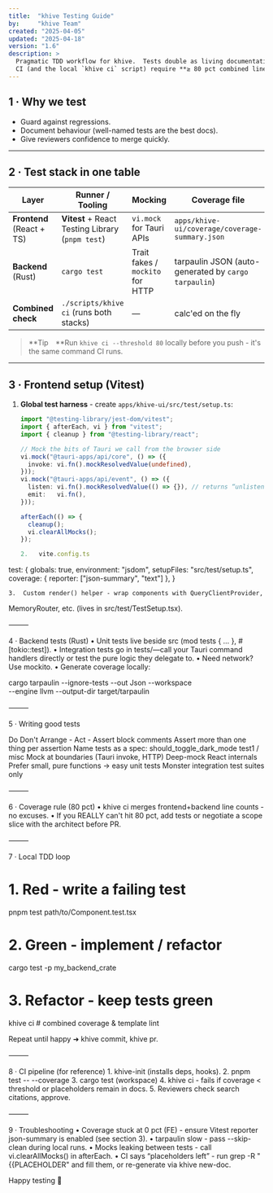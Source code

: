 ```yaml
---
title:  "khive Testing Guide"
by:     "khive Team"
created: "2025-04-05"
updated: "2025-04-18"
version: "1.6"
description: >
  Pragmatic TDD workflow for khive.  Tests double as living documentation.
  CI (and the local `khive ci` script) require **≥ 80 pct combined line coverage**:
---
```


## 1 · Why we test

- Guard against regressions.
- Document behaviour (well-named tests are the best docs).
- Give reviewers confidence to merge quickly.

---

## 2 · Test stack in one table

| Layer                     | Runner / Tooling                                 | Mocking                          | Coverage file                                        |
| ------------------------- | ------------------------------------------------ | -------------------------------- | ---------------------------------------------------- |
| **Frontend** (React + TS) | **Vitest** + React Testing Library (`pnpm test`) | `vi.mock` for Tauri APIs         | `apps/khive-ui/coverage/coverage-summary.json`       |
| **Backend** (Rust)        | `cargo test`                                     | Trait fakes / `mockito` for HTTP | tarpaulin JSON (auto-generated by `cargo tarpaulin`) |
| **Combined check**        | `./scripts/khive ci` (runs both stacks)          | —                                | calc'ed on the fly                                   |

> **Tip **Run `khive ci --threshold 80` locally before you push - it's the same
> command CI runs.

---

## 3 · Frontend setup (Vitest)

1. **Global test harness** - create `apps/khive-ui/src/test/setup.ts`:

   ```ts
   import "@testing-library/jest-dom/vitest";
   import { afterEach, vi } from "vitest";
   import { cleanup } from "@testing-library/react";

   // Mock the bits of Tauri we call from the browser side
   vi.mock("@tauri-apps/api/core", () => ({
     invoke: vi.fn().mockResolvedValue(undefined),
   }));
   vi.mock("@tauri-apps/api/event", () => ({
     listen: vi.fn().mockResolvedValue(() => {}), // returns “unlisten”
     emit:   vi.fn(),
   }));

   afterEach(() => {
     cleanup();
     vi.clearAllMocks();
   });

   2.	vite.config.ts
   ```

test: { globals: true, environment: "jsdom", setupFiles: "src/test/setup.ts",
coverage: { reporter: ["json-summary", "text"] }, }

    3.	Custom render() helper - wrap components with QueryClientProvider,

MemoryRouter, etc. (lives in src/test/TestSetup.tsx).

⸻

4 · Backend tests (Rust) •	Unit tests live beside src (mod tests { … },
#[tokio::test]). •	Integration tests go in tests/—call your Tauri command
handlers directly or test the pure logic they delegate to. •	Need network? Use
mockito. •	Generate coverage locally:

cargo tarpaulin --ignore-tests --out Json --workspace\
--engine llvm --output-dir target/tarpaulin

⸻

5 · Writing good tests

Do	Don't Arrange - Act - Assert block comments	Assert more than one thing per
assertion Name tests as a spec: should_toggle_dark_mode	test1 / misc Mock at
boundaries (Tauri invoke, HTTP)	Deep-mock React internals Prefer small, pure
functions → easy unit tests	Monster integration test suites only

⸻

6 · Coverage rule (80 pct) •	khive ci merges frontend+backend line counts - no
excuses. •	If you REALLY can't hit 80 pct, add tests or negotiate a scope slice
with the architect before PR.

⸻

7 · Local TDD loop

# 1. Red - write a failing test

pnpm test path/to/Component.test.tsx

# 2. Green - implement / refactor

cargo test -p my_backend_crate

# 3. Refactor - keep tests green

khive ci # combined coverage & template lint

Repeat until happy ➜ khive commit, khive pr.

⸻

8 · CI pipeline (for reference) 1.	khive-init (installs deps, hooks). 2.	pnpm
test -- --coverage 3.	cargo test (workspace) 4.	khive ci - fails if coverage <
threshold or placeholders remain in docs. 5.	Reviewers check search citations,
approve.

⸻

9 · Troubleshooting •	Coverage stuck at 0 pct (FE) - ensure Vitest reporter
json-summary is enabled (see section 3). •	tarpaulin slow - pass --skip-clean
during local runs. •	Mocks leaking between tests - call vi.clearAllMocks() in
afterEach. •	CI says “placeholders left” - run grep -R "{{PLACEHOLDER" and fill
them, or re-generate via khive new-doc.

Happy testing 🧪
